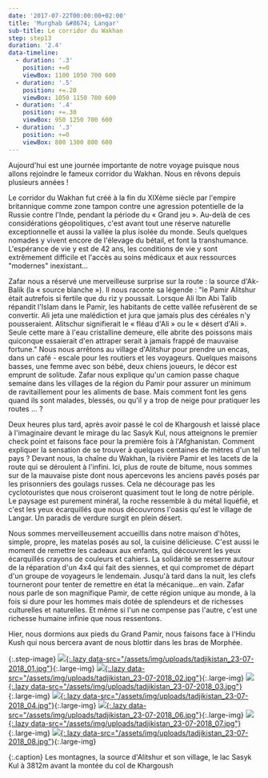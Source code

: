 ```yaml
---
date: '2017-07-22T00:00:00+02:00'
title: 'Murghab &#8674; Langar'
sub-title: Le corridor du Wakhan
step: step13
duration: '2.4'
data-timeline:
  - duration: '.3'
    position: +=0
    viewBox: 1100 1050 700 600
  - duration: '.5'
    position: +=.20
    viewBox: 1050 1150 700 600
  - duration: '.4'
    position: +=.30
    viewBox: 950 1250 700 600
  - duration: '.3'
    position: +=0
    viewBox: 800 1300 800 600
---
```

Aujourd'hui est une journée importante de notre voyage puisque nous allons rejoindre le fameux corridor du Wakhan. Nous en rêvons depuis plusieurs années !

Le corridor du Wakhan fut créé à la fin du XIXème siècle par l'empire britannique comme zone tampon contre une agression potentielle de la Russie contre l'Inde, pendant la période du « Grand jeu ». Au-delà de ces considérations géopolitiques, c'est avant tout une réserve naturelle exceptionnelle et aussi la vallée la plus isolée du monde. Seuls quelques nomades y vivent encore de l'élevage du bétail, et font la transhumance. L'espérance de vie y est de 42 ans, les conditions de vie y sont extrêmement difficile et l'accès au soins médicaux et aux ressources "modernes" inexistant...

Zafar nous a réservé une merveilleuse surprise sur la route : la source d'Ak-Balik (la « source blanche »). Il nous raconte sa légende : "le Pamir Alitshur était autrefois si fertile que du riz y poussait. Lorsque Ali Ibn Abi Talib répandit l'Islam dans le Pamir, les habitants de cette vallée refusèrent de se convertir. Ali jeta une malédiction et jura que jamais plus des céréales n'y pousseraient. Alitschur signifierait le « fléau d'Ali » ou le « désert d'Ali ». Seule cette mare à l'eau cristalline demeure, elle abrite des poissons mais quiconque essaierait d'en attraper serait à jamais frappé de mauvaise fortune."
Nous nous arrêtons au village d'Alitshur pour prendre un encas, dans un café - escale pour les routiers et les voyageurs. Quelques maisons basses, une femme avec son bébé, deux chiens joueurs, le décor est emprunt de solitude.
Zafar nous explique qu'un camion passe chaque semaine dans les villages de la région du Pamir pour assurer un minimum de ravitaillement pour les aliments de base. Mais comment font les gens quand ils sont malades, blessés, ou qu'il y a trop de neige pour pratiquer les routes ... ?

Deux heures plus tard, après avoir passé le col de Khargoush et laissé place à l'imaginaire devant le mirage du lac Sasyk Kul, nous atteignons le premier check point et faisons face pour la première fois à l'Afghanistan. Comment expliquer la sensation de se trouver à quelques centaines de mètres d'un tel pays ? Devant nous, la chaîne du Wakhan, la rivière Pamir et les lacets de la route qui se déroulent à l'infini. Ici, plus de route de bitume, nous sommes sur de la mauvaise piste dont nous apercevons les anciens pavés posés par les prisonniers des goulags russes. Cela ne décourage pas les cyclotouristes que nous croiseront quasiment tout le long de notre périple.
Le paysage est purement minéral, la roche ressemble à du métal liquéfié, et c'est les yeux écarquillés que nous découvrons l'oasis qu'est le village de Langar. Un paradis de verdure surgit en plein désert.

Nous sommes merveilleusement accueillis dans notre maison d'hôtes, simple, propre, les matelas posés au sol, la cuisine délicieuse. C'est aussi le moment de remettre les cadeaux aux enfants, qui découvrent les yeux écarquillés crayons de couleurs et cahiers. La solidarité se resserre autour de la réparation d'un 4x4 qui fait des siennes, et qui compromet de départ d'un groupe de voyageurs le lendemain. Jusqu'à tard dans la nuit, les clefs tourneront pour tenter de remettre en état la mécanique...en vain. 
Zafar nous parle de son magnifique Pamir, de cette région unique au monde, à la fois si dure pour les hommes mais dotée de splendeurs et de richesses culturelles et naturelles. Et même si l'un ne compense pas l'autre, c'est une richesse humaine infinie que nous ressentons.

Hier, nous dormions aux pieds du Grand Pamir, nous faisons face à l'Hindu Kush qui nous bercera avant de nous blottir dans les bras de Morphée.

{:.step-image}
[![](/assets/img/placeholder.png){:.lazy data-src="/assets/img/uploads/tadjikistan_23-07-2018_01.jpg"}](/assets/img/uploads/tadjikistan_23-07-2018_01.jpg "Montagnes du Pamir"){:.large-img}
[![](/assets/img/placeholder.png){:.lazy data-src="/assets/img/uploads/tadjikistan_23-07-2018_02.jpg"}](/assets/img/uploads/tadjikistan_23-07-2018_02.jpg "Source d'Alitshur"){:.large-img}
[![](/assets/img/placeholder.png){:.lazy data-src="/assets/img/uploads/tadjikistan_23-07-2018_03.jpg"}](/assets/img/uploads/tadjikistan_23-07-2018_03.jpg "Source d'Alitshur"){:.large-img}
[![](/assets/img/placeholder.png){:.lazy data-src="/assets/img/uploads/tadjikistan_23-07-2018_04.jpg"}](/assets/img/uploads/tadjikistan_23-07-2018_04.jpg "Source d'Alitshur"){:.large-img}
[![](/assets/img/placeholder.png){:.lazy data-src="/assets/img/uploads/tadjikistan_23-07-2018_06.jpg"}](/assets/img/uploads/tadjikistan_23-07-2018_06.jpg "Village d'Alitshur"){:.large-img}
[![](/assets/img/placeholder.png){:.lazy data-src="/assets/img/uploads/tadjikistan_23-07-2018_07.jpg"}](/assets/img/uploads/tadjikistan_23-07-2018_07.jpg "Lac Sasyk Kul"){:.large-img}
[![](/assets/img/placeholder.png){:.lazy data-src="/assets/img/uploads/tadjikistan_23-07-2018_08.jpg"}](/assets/img/uploads/tadjikistan_23-07-2018_08.jpg "Lac Sasyk Kul"){:.large-img}

{:.caption}
Les montagnes, la source d'Alitshur et son village, le lac Sasyk Kul à 3812m avant la montée du col de Khargoush
